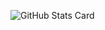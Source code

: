 ![GitHub Stats Card](https://github-readme-stats-kohl-nine-46.vercel.app/api/?username=shomaku&show_icons=true&count_private=true&theme=dracula)
